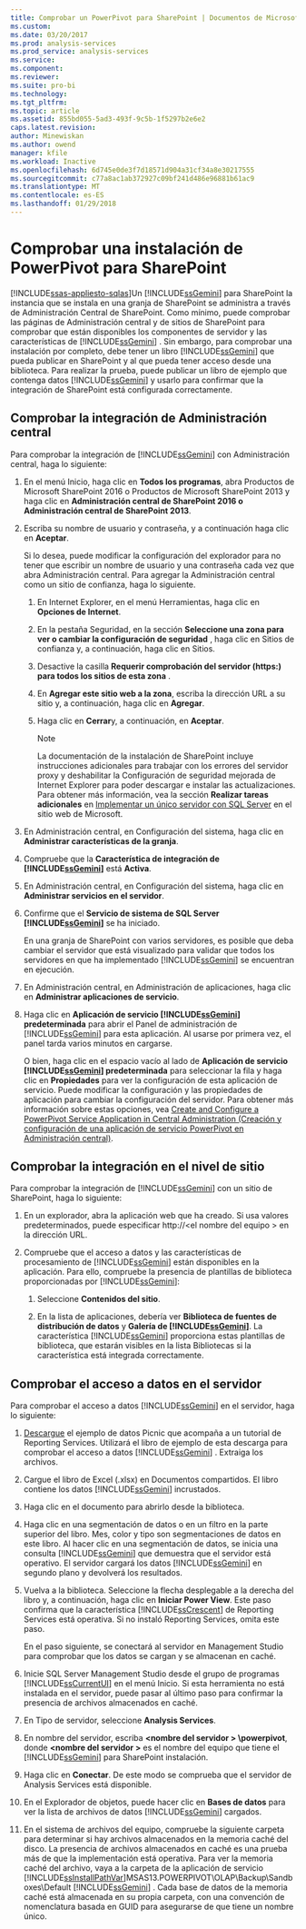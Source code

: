 ```yaml
---
title: Comprobar un PowerPivot para SharePoint | Documentos de Microsoft
ms.custom: 
ms.date: 03/20/2017
ms.prod: analysis-services
ms.prod_service: analysis-services
ms.service: 
ms.component: 
ms.reviewer: 
ms.suite: pro-bi
ms.technology: 
ms.tgt_pltfrm: 
ms.topic: article
ms.assetid: 855bd055-5ad3-493f-9c5b-1f5297b2e6e2
caps.latest.revision: 
author: Minewiskan
ms.author: owend
manager: kfile
ms.workload: Inactive
ms.openlocfilehash: 6d745e0de3f7d18571d904a31cf34a8e30217555
ms.sourcegitcommit: c77a8ac1ab372927c09bf241d486e96881b61ac9
ms.translationtype: MT
ms.contentlocale: es-ES
ms.lasthandoff: 01/29/2018
---
```

# <a name="verify-a-power-pivot-for-sharepoint-installation"></a>Comprobar una instalación de PowerPivot para SharePoint
[!INCLUDE[ssas-appliesto-sqlas](../../../includes/ssas-appliesto-sqlas.md)]Un [!INCLUDE[ssGemini](../../../includes/ssgemini-md.md)] para SharePoint la instancia que se instala en una granja de SharePoint se administra a través de Administración Central de SharePoint. Como mínimo, puede comprobar las páginas de Administración central y de sitios de SharePoint para comprobar que están disponibles los componentes de servidor y las características de [!INCLUDE[ssGemini](../../../includes/ssgemini-md.md)] . Sin embargo, para comprobar una instalación por completo, debe tener un libro [!INCLUDE[ssGemini](../../../includes/ssgemini-md.md)] que pueda publicar en SharePoint y al que pueda tener acceso desde una biblioteca. Para realizar la prueba, puede publicar un libro de ejemplo que contenga datos [!INCLUDE[ssGemini](../../../includes/ssgemini-md.md)] y usarlo para confirmar que la integración de SharePoint está configurada correctamente.  

  
##  <a name="verifyinstall"></a> Comprobar la integración de Administración central  
 Para comprobar la integración de [!INCLUDE[ssGemini](../../../includes/ssgemini-md.md)] con Administración central, haga lo siguiente:  
  
1.  En el menú Inicio, haga clic en **Todos los programas**, abra Productos de Microsoft SharePoint 2016 o Productos de Microsoft SharePoint 2013 y haga clic en **Administración central de SharePoint 2016 o Administración central de SharePoint 2013**.  
  
2.  Escriba su nombre de usuario y contraseña, y a continuación haga clic en **Aceptar**.  
  
     Si lo desea, puede modificar la configuración del explorador para no tener que escribir un nombre de usuario y una contraseña cada vez que abra Administración central. Para agregar la Administración central como un sitio de confianza, haga lo siguiente.  
  
    1.  En Internet Explorer, en el menú Herramientas, haga clic en **Opciones de Internet**.  
  
    2.  En la pestaña Seguridad, en la sección **Seleccione una zona para ver o cambiar la configuración de seguridad** , haga clic en Sitios de confianza y, a continuación, haga clic en Sitios.  
  
    3.  Desactive la casilla **Requerir comprobación del servidor (https:) para todos los sitios de esta zona** .  
  
    4.  En **Agregar este sitio web a la zona**, escriba la dirección URL a su sitio y, a continuación, haga clic en **Agregar**.  
  
    5.  Haga clic en **Cerrar**y, a continuación, en **Aceptar**.  
  
        > [!NOTE]  
        >  La documentación de la instalación de SharePoint incluye instrucciones adicionales para trabajar con los errores del servidor proxy y deshabilitar la Configuración de seguridad mejorada de Internet Explorer para poder descargar e instalar las actualizaciones. Para obtener más información, vea la sección **Realizar tareas adicionales** en [Implementar un único servidor con SQL Server](http://go.microsoft.com/fwlink/?LinkId=177754) en el sitio web de Microsoft.  
  
3.  En Administración central, en Configuración del sistema, haga clic en **Administrar características de la granja**.  
  
4.  Compruebe que la **Característica de integración de [!INCLUDE[ssGemini](../../../includes/ssgemini-md.md)]** está **Activa**.  
  
5.  En Administración central, en Configuración del sistema, haga clic en **Administrar servicios en el servidor**.  
  
6.  Confirme que el **Servicio de sistema de SQL Server [!INCLUDE[ssGemini](../../../includes/ssgemini-md.md)]** se ha iniciado.  
  
     En una granja de SharePoint con varios servidores, es posible que deba cambiar el servidor que está visualizado para validar que todos los servidores en que ha implementado [!INCLUDE[ssGemini](../../../includes/ssgemini-md.md)] se encuentran en ejecución.  
  
7.  En Administración central, en Administración de aplicaciones, haga clic en **Administrar aplicaciones de servicio**.  
  
8.  Haga clic en **Aplicación de servicio [!INCLUDE[ssGemini](../../../includes/ssgemini-md.md)] predeterminada** para abrir el Panel de administración de [!INCLUDE[ssGemini](../../../includes/ssgemini-md.md)] para esta aplicación. Al usarse por primera vez, el panel tarda varios minutos en cargarse.  
  
     O bien, haga clic en el espacio vacío al lado de **Aplicación de servicio [!INCLUDE[ssGemini](../../../includes/ssgemini-md.md)] predeterminada** para seleccionar la fila y haga clic en **Propiedades** para ver la configuración de esta aplicación de servicio. Puede modificar la configuración y las propiedades de aplicación para cambiar la configuración del servidor. Para obtener más información sobre estas opciones, vea [Create and Configure a PowerPivot Service Application in Central Administration (Creación y configuración de una aplicación de servicio PowerPivot en Administración central)](../../../analysis-services/power-pivot-sharepoint/create-and-configure-power-pivot-service-application-in-ca.md).  
  
## <a name="verify-integration-at-the-site-level"></a>Comprobar la integración en el nivel de sitio  
 Para comprobar la integración de [!INCLUDE[ssGemini](../../../includes/ssgemini-md.md)] con un sitio de SharePoint, haga lo siguiente:  
  
1.  En un explorador, abra la aplicación web que ha creado. Si usa valores predeterminados, puede especificar http://\<el nombre del equipo > en la dirección URL.  
  
2.  Compruebe que el acceso a datos y las características de procesamiento de [!INCLUDE[ssGemini](../../../includes/ssgemini-md.md)] están disponibles en la aplicación. Para ello, compruebe la presencia de plantillas de biblioteca proporcionadas por [!INCLUDE[ssGemini](../../../includes/ssgemini-md.md)]:  
  
    1.  Seleccione **Contenidos del sitio**.  
  
    2.  En la lista de aplicaciones, debería ver **Biblioteca de fuentes de distribución de datos** y **Galería de [!INCLUDE[ssGemini](../../../includes/ssgemini-md.md)]**. La característica [!INCLUDE[ssGemini](../../../includes/ssgemini-md.md)] proporciona estas plantillas de biblioteca, que estarán visibles en la lista Bibliotecas si la característica está integrada correctamente.  
  
## <a name="verify-data-access-on-the-server"></a>Comprobar el acceso a datos en el servidor  
 Para comprobar el acceso a datos [!INCLUDE[ssGemini](../../../includes/ssgemini-md.md)] en el servidor, haga lo siguiente:  
  
1.  [Descargue](http://go.microsoft.com/fwlink/?LinkID=219108) el ejemplo de datos Picnic que acompaña a un tutorial de Reporting Services. Utilizará el libro de ejemplo de esta descarga para comprobar el acceso a datos [!INCLUDE[ssGemini](../../../includes/ssgemini-md.md)] . Extraiga los archivos.  
  
2.  Cargue el libro de Excel (.xlsx) en Documentos compartidos. El libro contiene los datos [!INCLUDE[ssGemini](../../../includes/ssgemini-md.md)] incrustados.  
  
3.  Haga clic en el documento para abrirlo desde la biblioteca.  
  
4.  Haga clic en una segmentación de datos o en un filtro en la parte superior del libro. Mes, color y tipo son segmentaciones de datos en este libro. Al hacer clic en una segmentación de datos, se inicia una consulta [!INCLUDE[ssGemini](../../../includes/ssgemini-md.md)] que demuestra que el servidor está operativo. El servidor cargará los datos [!INCLUDE[ssGemini](../../../includes/ssgemini-md.md)] en segundo plano y devolverá los resultados.  
  
5.  Vuelva a la biblioteca. Seleccione la flecha desplegable a la derecha del libro y, a continuación, haga clic en **Iniciar Power View**. Este paso confirma que la característica [!INCLUDE[ssCrescent](../../../includes/sscrescent-md.md)] de Reporting Services está operativa. Si no instaló Reporting Services, omita este paso.  
  
     En el paso siguiente, se conectará al servidor en Management Studio para comprobar que los datos se cargan y se almacenan en caché.  
  
6.  Inicie SQL Server Management Studio desde el grupo de programas [!INCLUDE[ssCurrentUI](../../../includes/sscurrentui-md.md)] en el menú Inicio. Si esta herramienta no está instalada en el servidor, puede pasar al último paso para confirmar la presencia de archivos almacenados en caché.  
  
7.  En Tipo de servidor, seleccione **Analysis Services**.  
  
8.  En nombre del servidor, escriba  **\<nombre del servidor > \powerpivot**, donde  **\<nombre del servidor >** es el nombre del equipo que tiene el [!INCLUDE[ssGemini](../../../includes/ssgemini-md.md)] para SharePoint instalación.  
  
9. Haga clic en **Conectar**. De este modo se comprueba que el servidor de Analysis Services está disponible.  
  
10. En el Explorador de objetos, puede hacer clic en **Bases de datos** para ver la lista de archivos de datos [!INCLUDE[ssGemini](../../../includes/ssgemini-md.md)] cargados.  
  
11. En el sistema de archivos del equipo, compruebe la siguiente carpeta para determinar si hay archivos almacenados en la memoria caché del disco. La presencia de archivos almacenados en caché es una prueba más de que la implementación está operativa. Para ver la memoria caché del archivo, vaya a la carpeta de la aplicación de servicio [!INCLUDE[ssInstallPathVar](../../../includes/ssinstallpathvar-md.md)]MSAS13.POWERPIVOT\OLAP\Backup\Sandboxes\Default [!INCLUDE[ssGemini](../../../includes/ssgemini-md.md)] . Cada base de datos de la memoria caché está almacenada en su propia carpeta, con una convención de nomenclatura basada en GUID para asegurarse de que tiene un nombre único.  
  
  
